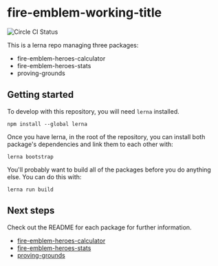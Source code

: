 
# fire-emblem-working-title
![Circle CI Status](https://circleci.com/gh/ajhyndman/fire-emblem-working-title.svg?style=shield&circle-token=:circle-token)

This is a lerna repo managing three packages:

* fire-emblem-heroes-calculator
* fire-emblem-heroes-stats
* proving-grounds

## Getting started

To develop with this repository, you will need `lerna` installed.

`npm install --global lerna`

Once you have lerna, in the root of the repository, you can install both package's
dependencies and link them to each other with:

`lerna bootstrap`

You'll probably want to build all of the packages before you do anything else.
You can do this with:

`lerna run build`

## Next steps

Check out the README for each package for further information.

* [fire-emblem-heroes-calculator](https://github.com/ajhyndman/fire-emblem-working-title/blob/master/packages/fire-emblem-heroes-calculator/)
* [fire-emblem-heroes-stats](https://github.com/ajhyndman/fire-emblem-working-title/blob/master/packages/fire-emblem-heroes-stats/)
* [proving-grounds](https://github.com/ajhyndman/fire-emblem-working-title/blob/master/packages/proving-grounds/)
